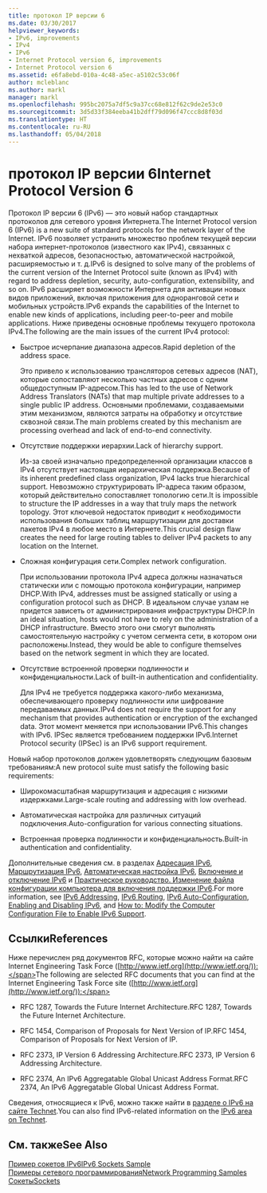 ```yaml
---
title: протокол IP версии 6
ms.date: 03/30/2017
helpviewer_keywords:
- IPv6, improvements
- IPv4
- IPv6
- Internet Protocol version 6, improvements
- Internet Protocol version 6
ms.assetid: e6fa8ebd-010a-4c48-a5ec-a5102c53c06f
author: mcleblanc
ms.author: markl
manager: markl
ms.openlocfilehash: 995bc2075a7df5c9a37cc68e812f62c9de2e53c0
ms.sourcegitcommit: 3d5d33f384eeba41b2dff79d096f47ccc8d8f03d
ms.translationtype: HT
ms.contentlocale: ru-RU
ms.lasthandoff: 05/04/2018
---
```

# <a name="internet-protocol-version-6"></a><span data-ttu-id="6cabd-102">протокол IP версии 6</span><span class="sxs-lookup"><span data-stu-id="6cabd-102">Internet Protocol Version 6</span></span>
<span data-ttu-id="6cabd-103">Протокол IP версии 6 (IPv6) — это новый набор стандартных протоколов для сетевого уровня Интернета.</span><span class="sxs-lookup"><span data-stu-id="6cabd-103">The Internet Protocol version 6 (IPv6) is a new suite of standard protocols for the network layer of the Internet.</span></span> <span data-ttu-id="6cabd-104">IPv6 позволяет устранить множество проблем текущей версии набора интернет-протоколов (известного как IPv4), связанных с нехваткой адресов, безопасностью, автоматической настройкой, расширяемостью и т. д.</span><span class="sxs-lookup"><span data-stu-id="6cabd-104">IPv6 is designed to solve many of the problems of the current version of the Internet Protocol suite (known as IPv4) with regard to address depletion, security, auto-configuration, extensibility, and so on.</span></span> <span data-ttu-id="6cabd-105">IPv6 расширяет возможности Интернета для активации новых видов приложений, включая приложения для одноранговой сети и мобильных устройств.</span><span class="sxs-lookup"><span data-stu-id="6cabd-105">IPv6 expands the capabilities of the Internet to enable new kinds of applications, including peer-to-peer and mobile applications.</span></span> <span data-ttu-id="6cabd-106">Ниже приведены основные проблемы текущего протокола IPv4.</span><span class="sxs-lookup"><span data-stu-id="6cabd-106">The following are the main issues of the current IPv4 protocol:</span></span>  
  
-   <span data-ttu-id="6cabd-107">Быстрое исчерпание диапазона адресов.</span><span class="sxs-lookup"><span data-stu-id="6cabd-107">Rapid depletion of the address space.</span></span>  
  
     <span data-ttu-id="6cabd-108">Это привело к использованию трансляторов сетевых адресов (NAT), которые сопоставляют несколько частных адресов с одним общедоступным IP-адресом.</span><span class="sxs-lookup"><span data-stu-id="6cabd-108">This has led to the use of Network Address Translators (NATs) that map multiple private addresses to a single public IP address.</span></span> <span data-ttu-id="6cabd-109">Основными проблемами, создаваемыми этим механизмом, являются затраты на обработку и отсутствие сквозной связи.</span><span class="sxs-lookup"><span data-stu-id="6cabd-109">The main problems created by this mechanism are processing overhead and lack of end-to-end connectivity.</span></span>  
  
-   <span data-ttu-id="6cabd-110">Отсутствие поддержки иерархии.</span><span class="sxs-lookup"><span data-stu-id="6cabd-110">Lack of hierarchy support.</span></span>  
  
     <span data-ttu-id="6cabd-111">Из-за своей изначально предопределенной организации классов в IPv4 отсутствует настоящая иерархическая поддержка.</span><span class="sxs-lookup"><span data-stu-id="6cabd-111">Because of its inherent predefined class organization, IPv4 lacks true hierarchical support.</span></span> <span data-ttu-id="6cabd-112">Невозможно структурировать IP-адреса таким образом, который действительно сопоставляет топологию сети.</span><span class="sxs-lookup"><span data-stu-id="6cabd-112">It is impossible to structure the IP addresses in a way that truly maps the network topology.</span></span> <span data-ttu-id="6cabd-113">Этот ключевой недостаток приводит к необходимости использования больших таблиц маршрутизации для доставки пакетов IPv4 в любое место в Интернете.</span><span class="sxs-lookup"><span data-stu-id="6cabd-113">This crucial design flaw creates the need for large routing tables to deliver IPv4 packets to any location on the Internet.</span></span>  
  
-   <span data-ttu-id="6cabd-114">Сложная конфигурация сети.</span><span class="sxs-lookup"><span data-stu-id="6cabd-114">Complex network configuration.</span></span>  
  
     <span data-ttu-id="6cabd-115">При использовании протокола IPv4 адреса должны назначаться статически или с помощью протокола конфигурации, например DHCP.</span><span class="sxs-lookup"><span data-stu-id="6cabd-115">With IPv4, addresses must be assigned statically or using a configuration protocol such as DHCP.</span></span> <span data-ttu-id="6cabd-116">В идеальном случае узлам не придется зависеть от администрирования инфраструктуры DHCP.</span><span class="sxs-lookup"><span data-stu-id="6cabd-116">In an ideal situation, hosts would not have to rely on the administration of a DHCP infrastructure.</span></span> <span data-ttu-id="6cabd-117">Вместо этого они смогут выполнять самостоятельную настройку с учетом сегмента сети, в котором они расположены.</span><span class="sxs-lookup"><span data-stu-id="6cabd-117">Instead, they would be able to configure themselves based on the network segment in which they are located.</span></span>  
  
-   <span data-ttu-id="6cabd-118">Отсутствие встроенной проверки подлинности и конфиденциальности.</span><span class="sxs-lookup"><span data-stu-id="6cabd-118">Lack of built-in authentication and confidentiality.</span></span>  
  
     <span data-ttu-id="6cabd-119">Для IPv4 не требуется поддержка какого-либо механизма, обеспечивающего проверку подлинности или шифрование передаваемых данных.</span><span class="sxs-lookup"><span data-stu-id="6cabd-119">IPv4 does not require the support for any mechanism that provides authentication or encryption of the exchanged data.</span></span> <span data-ttu-id="6cabd-120">Этот момент меняется при использовании IPv6.</span><span class="sxs-lookup"><span data-stu-id="6cabd-120">This changes with IPv6.</span></span> <span data-ttu-id="6cabd-121">IPSec является требованием поддержки IPv6.</span><span class="sxs-lookup"><span data-stu-id="6cabd-121">Internet Protocol security (IPSec) is an IPv6 support requirement.</span></span>  
  
 <span data-ttu-id="6cabd-122">Новый набор протоколов должен удовлетворять следующим базовым требованиям:</span><span class="sxs-lookup"><span data-stu-id="6cabd-122">A new protocol suite must satisfy the following basic requirements:</span></span>  
  
-   <span data-ttu-id="6cabd-123">Широкомасштабная маршрутизация и адресация с низкими издержками.</span><span class="sxs-lookup"><span data-stu-id="6cabd-123">Large-scale routing and addressing with low overhead.</span></span>  
  
-   <span data-ttu-id="6cabd-124">Автоматическая настройка для различных ситуаций подключения.</span><span class="sxs-lookup"><span data-stu-id="6cabd-124">Auto-configuration for various connecting situations.</span></span>  
  
-   <span data-ttu-id="6cabd-125">Встроенная проверка подлинности и конфиденциальность.</span><span class="sxs-lookup"><span data-stu-id="6cabd-125">Built-in authentication and confidentiality.</span></span>  
  
 <span data-ttu-id="6cabd-126">Дополнительные сведения см. в разделах [Адресация IPv6](../../../docs/framework/network-programming/ipv6-addressing.md), [Маршрутизация IPv6](../../../docs/framework/network-programming/ipv6-routing.md), [Автоматическая настройка IPv6](../../../docs/framework/network-programming/ipv6-auto-configuration.md), [Включение и отключение IPv6](../../../docs/framework/network-programming/enabling-and-disabling-ipv6.md) и [Практическое руководство. Изменение файла конфигурации компьютера для включения поддержки IPv6](../../../docs/framework/network-programming/how-to-modify-the-computer-configuration-file-to-enable-ipv6-support.md).</span><span class="sxs-lookup"><span data-stu-id="6cabd-126">For more information, see [IPv6 Addressing](../../../docs/framework/network-programming/ipv6-addressing.md), [IPv6 Routing](../../../docs/framework/network-programming/ipv6-routing.md), [IPv6 Auto-Configuration](../../../docs/framework/network-programming/ipv6-auto-configuration.md), [Enabling and Disabling IPv6](../../../docs/framework/network-programming/enabling-and-disabling-ipv6.md), and [How to: Modify the Computer Configuration File to Enable IPv6 Support](../../../docs/framework/network-programming/how-to-modify-the-computer-configuration-file-to-enable-ipv6-support.md).</span></span>  
  
## <a name="references"></a><span data-ttu-id="6cabd-127">Ссылки</span><span class="sxs-lookup"><span data-stu-id="6cabd-127">References</span></span>  
 <span data-ttu-id="6cabd-128">Ниже перечислен ряд документов RFC, которые можно найти на сайте Internet Engineering Task Force ([http://www.ietf.org](http://www.ietf.org/)):</span><span class="sxs-lookup"><span data-stu-id="6cabd-128">The following are selected RFC documents that you can find at the Internet Engineering Task Force site ([http://www.ietf.org](http://www.ietf.org/)):</span></span>  
  
-   <span data-ttu-id="6cabd-129">RFC 1287, Towards the Future Internet Architecture.</span><span class="sxs-lookup"><span data-stu-id="6cabd-129">RFC 1287, Towards the Future Internet Architecture.</span></span>  
  
-   <span data-ttu-id="6cabd-130">RFC 1454, Comparison of Proposals for Next Version of IP.</span><span class="sxs-lookup"><span data-stu-id="6cabd-130">RFC 1454, Comparison of Proposals for Next Version of IP.</span></span>  
  
-   <span data-ttu-id="6cabd-131">RFC 2373, IP Version 6 Addressing Architecture.</span><span class="sxs-lookup"><span data-stu-id="6cabd-131">RFC 2373, IP Version 6 Addressing Architecture.</span></span>  
  
-   <span data-ttu-id="6cabd-132">RFC 2374, An IPv6 Aggregatable Global Unicast Address Format.</span><span class="sxs-lookup"><span data-stu-id="6cabd-132">RFC 2374, An IPv6 Aggregatable Global Unicast Address Format.</span></span>  
  
 <span data-ttu-id="6cabd-133">Сведения, относящиеся к IPv6, можно также найти в [разделе о IPv6 на сайте Technet](http://go.microsoft.com/fwlink/?LinkID=179658).</span><span class="sxs-lookup"><span data-stu-id="6cabd-133">You can also find IPv6-related information on the [IPv6 area on Technet](http://go.microsoft.com/fwlink/?LinkID=179658).</span></span>  
  
## <a name="see-also"></a><span data-ttu-id="6cabd-134">См. также</span><span class="sxs-lookup"><span data-stu-id="6cabd-134">See Also</span></span>  
 [<span data-ttu-id="6cabd-135">Пример сокетов IPv6</span><span class="sxs-lookup"><span data-stu-id="6cabd-135">IPv6 Sockets Sample</span></span>](http://go.microsoft.com/fwlink/?LinkID=179568)  
 [<span data-ttu-id="6cabd-136">Примеры сетевого программирования</span><span class="sxs-lookup"><span data-stu-id="6cabd-136">Network Programming Samples</span></span>](../../../docs/framework/network-programming/network-programming-samples.md)  
 [<span data-ttu-id="6cabd-137">Сокеты</span><span class="sxs-lookup"><span data-stu-id="6cabd-137">Sockets</span></span>](../../../docs/framework/network-programming/sockets.md)
